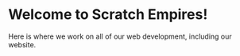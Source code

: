 # Welcome to Scratch Empires!
Here is where we work on all of our web development, including our website.
